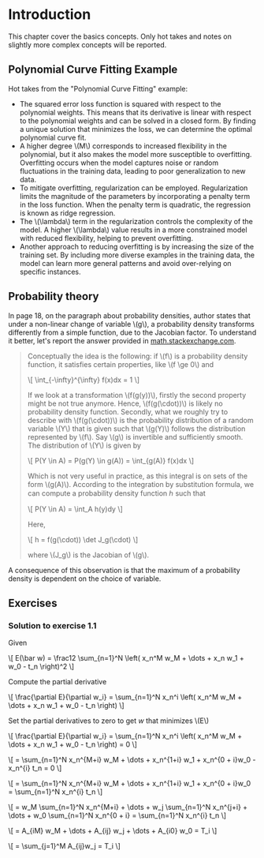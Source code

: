 # Introduction

This chapter cover the basics concepts. Only hot takes and notes on slightly more complex concepts will be reported.

## Polynomial Curve Fitting Example

Hot takes from the "Polynomial Curve Fitting" example:

+ The squared error loss function is squared with respect to the polynomial weights. This means that its derivative is linear with respect to the polynomial weights and can be solved in a closed form. By finding a unique solution that minimizes the loss, we can determine the optimal polynomial curve fit.
+ A higher degree \\(M\\) corresponds to increased flexibility in the polynomial, but it also makes the model more susceptible to overfitting. Overfitting occurs when the model captures noise or random fluctuations in the training data, leading to poor generalization to new data.
+ To mitigate overfitting, regularization can be employed. Regularization limits the magnitude of the parameters by incorporating a penalty term in the loss function. When the penalty term is quadratic, the regression is known as ridge regression.
+ The \\(\lambda\\) term in the regularization controls the complexity of the model. A higher \\(\lambda\\) value results in a more constrained model with reduced flexibility, helping to prevent overfitting.
+ Another approach to reducing overfitting is by increasing the size of the training set. By including more diverse examples in the training data, the model can learn more general patterns and avoid over-relying on specific instances.

## Probability theory

In page 18, on the paragraph about probability densities, author states that under a non-linear change of variable \\(g\\), a probability density transforms differently from a simple function, due to the Jacobian factor. To understand it better, let's report the answer provided in [math.stackexchange.com](https://math.stackexchange.com/questions/3749123/what-is-the-jacobian-factor).

> Conceptually the idea is the following: if \\(f\\) is a probability density function, it satisfies certain properties, like \\(f \ge 0\\) and
> 
> \\[ \int_{-\infty}^{\infty} f(x)dx = 1 \\]
>
> If we look at a transformation \\(f(g(y))\\), firstly the second property might be not true anymore. Hence, \\(f(g(\cdot))\\) is likely no probability density function. Secondly, what we roughly try to describe with \\(f(g(\cdot))\\) is the probability distribution of a random variable \\(Y\\) that is given such that \\(g(Y)\\) follows the distribution represented by \\(f\\). Say \\(g\\) is invertible and sufficiently smooth. The distribution of \\(Y\\) is given by
>
> \\[ P(Y \in A) = P(g(Y) \in g(A)) = \int_{g(A)} f(x)dx \\]
>
> Which is not very useful in practice, as this integral is on sets of the form \\(g(A)\\). According to the integration by substitution formula, we can compute a probability density function ℎ such that
>
> \\[ P(Y \in A) = \int_A h(y)dy \\]
>
> Here, 
>
> \\[ h = f(g(\cdot)) \det J_g(\cdot) \\]
>
> where \\(J_g\\) is the Jacobian of \\(g\\). 

A consequence of this observation is that the maximum of a probability density is dependent on the choice of variable.



## Exercises 


### Solution to exercise 1.1



Given 

\\[
E(\bar w) = \frac12 \sum_{n=1}^N \left( 
x_n^M w_M + \dots + x_n w_1 + w_0 - t_n 
\right)^2
\\]

Compute the partial derivative

\\[
\frac{\partial E}{\partial w_i} = 
\sum_{n=1}^N x_n^i \left(
x_n^M w_M + \dots + x_n w_1 + w_0 - t_n 
\right)
\\]

Set the partial derivatives to zero to get $w$ that minimizes \\(E\\)

\\[
\frac{\partial E}{\partial w_i} = 
\sum_{n=1}^N x_n^i \left(
x_n^M w_M + \dots + x_n w_1 + w_0 - t_n 
\right) = 0
\\]

\\[
= \sum_{n=1}^N
x_n^{M+i} w_M + \dots + x_n^{1+i} w_1 + x_n^{0 + i}w_0 - x_n^{i} t_n = 0 
\\]

\\[
= \sum_{n=1}^N
x_n^{M+i} w_M + \dots + x_n^{1+i} w_1 + x_n^{0 + i}w_0 = \sum_{n=1}^N x_n^{i} t_n
\\]

\\[
= w_M \sum_{n=1}^N x_n^{M+i} + \dots + w_j \sum_{n=1}^N x_n^{j+i} + \dots +
 w_0 \sum_{n=1}^N x_n^{0 + i} = \sum_{n=1}^N x_n^{i} t_n
\\]

\\[
= A_{iM} w_M + \dots + A_{ij} w_j + \dots + A_{i0} w_0  = T_i 
\\]

\\[ = \sum_{j=1}^M A_{ij}w_j = T_i \\]